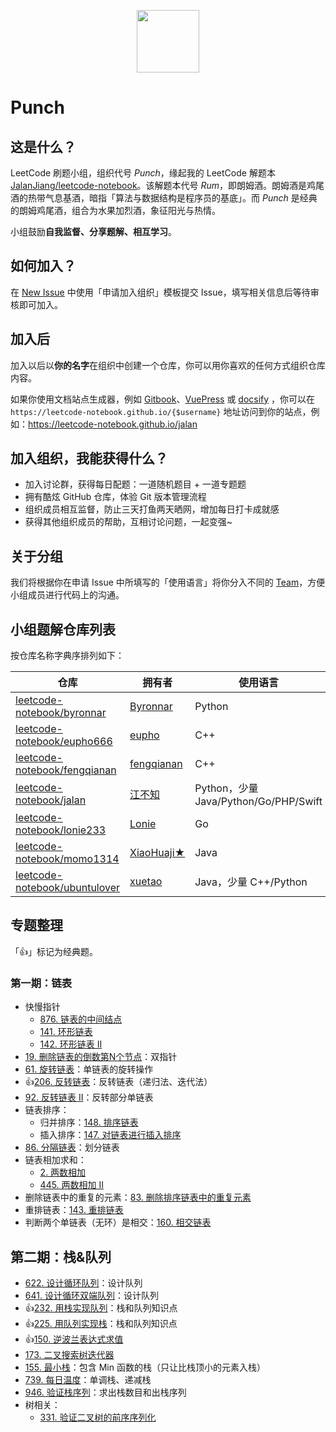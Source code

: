 <p align="center"><img width="100px" src="https://www.easyicon.net/api/resizeApi.php?id=1211491&size=128"></p>

# Punch

## 这是什么？

LeetCode 刷题小组，组织代号 *Punch*，缘起我的 LeetCode 解题本 [JalanJiang/leetcode-notebook](https://github.com/JalanJiang/leetcode-notebook)。该解题本代号 *Rum*，即朗姆酒。朗姆酒是鸡尾酒的热带气息基酒，暗指「算法与数据结构是程序员的基底」。而 *Punch* 是经典的朗姆鸡尾酒，组合为水果加烈酒，象征阳光与热情。

小组鼓励**自我监督、分享题解、相互学习**。

## 如何加入？

在 [New Issue](https://github.com/leetcode-notebook/leetcode-notebook.github.io/issues/new/choose) 中使用「申请加入组织」模板提交 Issue，填写相关信息后等待审核即可加入。

## 加入后

加入以后以**你的名字**在组织中创建一个仓库，你可以用你喜欢的任何方式组织仓库内容。

如果你使用文档站点生成器，例如 [Gitbook](https://www.gitbook.com/)、[VuePress](https://github.com/vuejs/vuepress) 或 [docsify](https://docsify.js.org/#/) ，你可以在 `https://leetcode-notebook.github.io/{$username}` 地址访问到你的站点，例如：https://leetcode-notebook.github.io/jalan

## 加入组织，我能获得什么？

- 加入讨论群，获得每日配题：一道随机题目 + 一道专题题
- 拥有酷炫 GitHub 仓库，体验 Git 版本管理流程
- 组织成员相互监督，防止三天打鱼两天晒网，增加每日打卡成就感
- 获得其他组织成员的帮助，互相讨论问题，一起变强~

## 关于分组

我们将根据你在申请 Issue 中所填写的「使用语言」将你分入不同的 [Team](https://github.com/orgs/leetcode-notebook/teams)，方便小组成员进行代码上的沟通。

## 小组题解仓库列表

按仓库名称字典序排列如下：

| 仓库 | 拥有者 | 使用语言 |
| ---- | ---- | ---- |
| [leetcode-notebook/byronnar](https://github.com/leetcode-notebook/byronnar) | [Byronnar](https://github.com/Byronnar) | Python |
| [leetcode-notebook/eupho666](https://github.com/leetcode-notebook/eupho666) | [eupho](https://github.com/eupho666) | C++ |
| [leetcode-notebook/fengqianan](https://github.com/leetcode-notebook/fengqianan) | [fengqianan](https://github.com/fengqianan) | C++ |
| [leetcode-notebook/jalan](https://github.com/leetcode-notebook/jalan) | [江不知](https://github.com/JalanJiang) | Python，少量 Java/Python/Go/PHP/Swift
| [leetcode-notebook/lonie233](https://github.com/leetcode-notebook/lonie233) | [Lonie](https://github.com/loniecc) | Go |
| [leetcode-notebook/momo1314](https://github.com/leetcode-notebook/momo1314) | [XiaoHuaji★](https://github.com/momo1314) | Java |
| [leetcode-notebook/ubuntulover](https://github.com/leetcode-notebook/ubuntulover) | [xuetao](https://github.com/UbuntuLover) | Java，少量 C++/Python |


## 专题整理

「👍」标记为经典题。

### 第一期：链表

- 快慢指针
  - [876. 链表的中间结点](https://leetcode-cn.com/problems/middle-of-the-linked-list/)
  - [141. 环形链表](https://leetcode-cn.com/problems/linked-list-cycle/)
  - [142. 环形链表 II](https://leetcode-cn.com/problems/linked-list-cycle-ii/)
- [19. 删除链表的倒数第N个节点](https://leetcode-cn.com/problems/remove-nth-node-from-end-of-list/)：双指针
- [61. 旋转链表](https://leetcode-cn.com/problems/rotate-list/solution/chuan-zhen-yin-xian-by-liweiwei1419/)：单链表的旋转操作
- 👍[206. 反转链表](https://leetcode-cn.com/problems/reverse-linked-list/)：反转链表（递归法、迭代法） 
- [92. 反转链表 II](https://leetcode-cn.com/problems/reverse-linked-list-ii/)：反转部分单链表
- 链表排序：
  - 归并排序：[148. 排序链表](https://leetcode-cn.com/problems/sort-list/)
  - 插入排序：[147. 对链表进行插入排序](https://leetcode-cn.com/problems/insertion-sort-list/)
- [86. 分隔链表](https://leetcode-cn.com/problems/partition-list/)：划分链表
- 链表相加求和：
  - [2. 两数相加](https://leetcode-cn.com/problems/add-two-numbers/)
  - [445. 两数相加 II](https://leetcode-cn.com/problems/add-two-numbers-ii/)
- 删除链表中的重复的元素：[83. 删除排序链表中的重复元素](https://leetcode-cn.com/problems/remove-duplicates-from-sorted-list/)
- 重排链表：[143. 重排链表](https://leetcode-cn.com/problems/reorder-list/)
- 判断两个单链表（无环）是相交：[160. 相交链表](https://leetcode-cn.com/problems/intersection-of-two-linked-lists/)

## 第二期：栈&队列

- [622. 设计循环队列](https://leetcode-cn.com/problems/design-circular-queue/)：设计队列
- [641. 设计循环双端队列](https://leetcode-cn.com/problems/design-circular-deque/)：设计队列
- 👍[232. 用栈实现队列](https://leetcode-cn.com/problems/implement-queue-using-stacks/)：栈和队列知识点
- 👍[225. 用队列实现栈](https://leetcode-cn.com/problems/implement-stack-using-queues/)：栈和队列知识点
- 👍[150. 逆波兰表达式求值](https://leetcode-cn.com/problems/evaluate-reverse-polish-notation/)
- [173. 二叉搜索树迭代器](https://leetcode-cn.com/problems/binary-search-tree-iterator/)
- [155. 最小栈](https://leetcode-cn.com/problems/min-stack/)：包含 Min 函数的栈（只让比栈顶小的元素入栈）
- [739. 每日温度](https://leetcode-cn.com/problems/daily-temperatures/)：单调栈、递减栈
- [946. 验证栈序列](https://leetcode-cn.com/problems/validate-stack-sequences/)：求出栈数目和出栈序列
- 树相关：
  - [331. 验证二叉树的前序序列化](https://leetcode-cn.com/problems/verify-preorder-serialization-of-a-binary-tree/)